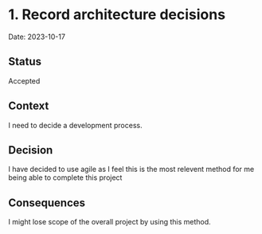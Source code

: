 # 1. Record architecture decisions

Date: 2023-10-17

## Status

Accepted

## Context

I need to decide a development process.

## Decision

I have decided to use agile as I feel this is the most relevent method for me being able to complete this project

## Consequences

I might lose scope of the overall project by using this method.